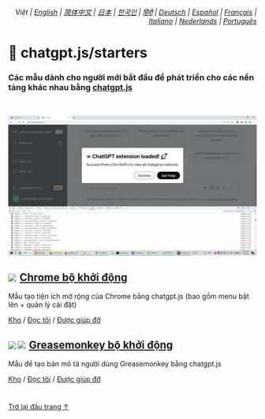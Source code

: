 <div align="right">

###### Việt | <a href="../..#readme">English</a> | <a href="../zh-cn#readme">简体中文</a> | <a href="../ja#readme">日本</a> | <a href="../ko#readme">한국인</a> | <a href="../hi#readme">हिंदी</a> | <a href="../de#readme">Deutsch</a> | <a href="../es#readme">Español</a> | <a href="../fr#readme">Français</a> | <a href="../it#readme">Italiano</a> | <a href="../nl#readme">Nederlands</a> | <a href="../pt#readme">Português</a>

</div>

# 🚀 chatgpt.js/starters

### Các mẫu dành cho người mới bắt đầu để phát triển cho các nền tảng khác nhau bằng <a href="https://github.com/kudoai/chatgpt.js">chatgpt.js</a>

<br>

![](../../chrome/media/images/screenshots/extension-loaded.png)

<h2><a href="../../chrome"><img style="margin: 0 2px -1px 0" height=18 src="https://www.google.com/chrome/static/images/favicons/apple-icon-60x60.png"></a> <a href="../../chrome">Chrome  bộ khởi động</a></h3>

Mẫu tạo tiện ích mở rộng của Chrome bằng chatgpt.js (bao gồm menu bật lên + quản lý cài đặt)

[Kho](https://github.com/kudoai/chatgpt.js-chrome-starter) / [Đọc tôi](../../chrome/docs/vi#readme) / [Được giúp đỡ](https://github.com/kudoai/chatgpt.js-chrome-starter/issues)

<h2><a href="../../greasemonkey"><img style="margin: 0 2px -0.065rem 0" height=19 src="https://i.imgur.com/SATGr8j.png"><img style="margin: 0 2px -0.035rem 1px" height=19.5 src="https://i.imgur.com/wcCg3al.png"></a> <a href="../../greasemonkey">Greasemonkey  bộ khởi động</a></h3>

Mẫu để tạo bản mô tả người dùng Greasemonkey bằng chatgpt.js

[Kho](https://github.com/kudoai/chatgpt.js-greasemonkey-starter) / [Đọc tôi](../../greasemonkey#readme) / [Được giúp đỡ](https://github.com/kudoai/chatgpt.js-greasemonkey-starter/issues)

#

[Trở lại đầu trang ↑](#)
